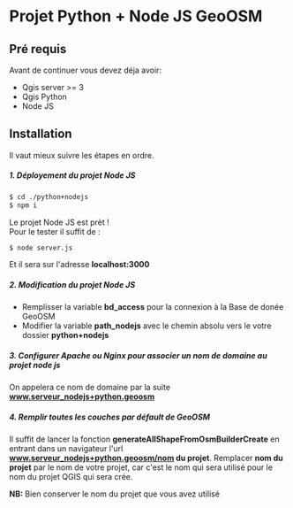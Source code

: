 # Projet Python + Node JS GeoOSM

## Pré requis
Avant de continuer vous devez déja avoir:
- Qgis server >= 3
- Qgis Python
- Node JS

## Installation
Il vaut mieux suivre les étapes en ordre.

##### 1. Déployement du projet Node JS

```sh
$ cd ./python+nodejs
$ npm i
```
Le projet Node JS est prèt ! \
Pour le tester il suffit de :
```sh
$ node server.js
```
Et il sera sur l'adresse **localhost:3000**
##### 2. Modification du projet Node JS
- Remplisser la variable **bd_access** pour la connexion à la Base de donée GeoOSM
- Modifier la variable **path_nodejs** avec le chemin absolu vers le votre dossier **python+nodejs**
##### 3. Configurer Apache ou Nginx pour associer un nom de domaine au projet node js
On appelera ce nom de domaine par la suite **www.serveur_nodejs+python.geoosm**
##### 4. Remplir toutes les couches par défault de GeoOSM
Il suffit de lancer la fonction **generateAllShapeFromOsmBuilderCreate** en entrant dans un navigateur l'url **www.serveur_nodejs+python.geoosm/nom du projet**. Remplacer **nom du projet** par le nom de votre projet, car c'est le nom qui sera utilisé pour le nom du projet QGIS qui sera crée.

**NB:** Bien conserver le nom du projet que vous avez utilisé